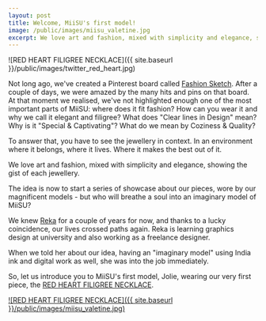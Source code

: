 ```yaml
---
layout: post
title: Welcome, MiiSU's first model!
image: /public/images/miisu_valetine.jpg
excerpt: We love art and fashion, mixed with simplicity and elegance, showing the gist of each jewellery.
---
```


![RED HEART FILIGREE NECKLACE]({{ site.baseurl }}/public/images/twitter_red_heart.jpg)

Not long ago, we've created a Pinterest board called [Fashion Sketch](https://uk.pinterest.com/MiiSUjewel/fashion-sketch/). After a couple of days, we were amazed by the many hits and pins on that board. At that moment we realised, we've not highlighted enough one of the most important parts of MiiSU: where does it fit fashion? How can you wear it and why we call it elegant and filigree? What does "Clear lines in Design" mean? Why is it "Special & Captivating"? What do we mean by Coziness & Quality?

To answer that, you have to see the jewellery in context. In an environment where it belongs, where it lives. Where it makes the best out of it.

We love art and fashion, mixed with simplicity and elegance, showing the gist of each jewellery.

The idea is now to start a series of showcase about our pieces, wore by our magnificent models - but who will breathe a soul into an imaginary model of MiiSU?

We knew [Reka](mailto:imreka.design__at__gmail.com) for a couple of years for now, and thanks to a lucky coincidence, our lives crossed paths again. Reka is learning graphics design at university and also working as a freelance designer.

When we told her about our idea, having an "imaginary model" using India ink and digital work as well, she was into the job immediately.

So, let us introduce you to MiiSU's first model, Jolie, wearing our very first piece, the [RED HEART FILIGREE NECKLACE](http://miisu.co.uk/red-heart-filigree).

[![RED HEART FILIGREE NECKLACE]({{ site.baseurl }}/public/images/miisu_valetine.jpg)](http://miisu.co.uk/red-heart-filigree)
